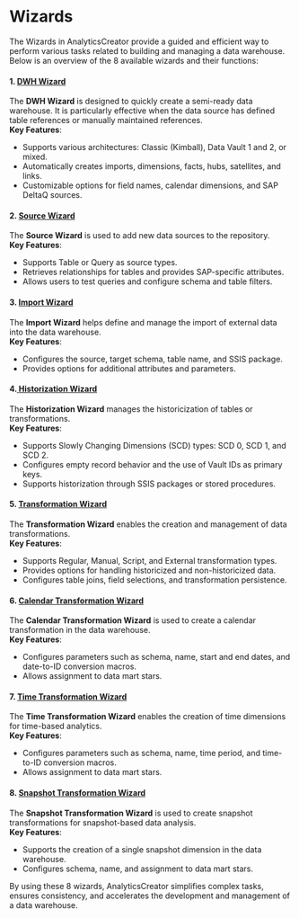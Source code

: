 # Wizards

The Wizards in AnalyticsCreator provide a guided and efficient way to perform various tasks related to building and managing a data warehouse. Below is an overview of the 8 available wizards and their functions:

#### **1.** [**DWH Wizard**](dwh-wizard.md)

The **DWH Wizard** is designed to quickly create a semi-ready data warehouse. It is particularly effective when the data source has defined table references or manually maintained references.\
**Key Features**:

* Supports various architectures: Classic (Kimball), Data Vault 1 and 2, or mixed.
* Automatically creates imports, dimensions, facts, hubs, satellites, and links.
* Customizable options for field names, calendar dimensions, and SAP DeltaQ sources.

#### **2.** [**Source Wizard**](source-wizard.md)

The **Source Wizard** is used to add new data sources to the repository.\
**Key Features**:

* Supports Table or Query as source types.
* Retrieves relationships for tables and provides SAP-specific attributes.
* Allows users to test queries and configure schema and table filters.

#### **3.** [**Import Wizard**](import-wizard.md)

The **Import Wizard** helps define and manage the import of external data into the data warehouse.\
**Key Features**:

* Configures the source, target schema, table name, and SSIS package.
* Provides options for additional attributes and parameters.

#### **4.**[ **Historization Wizard**](historization-wizard.md)

The **Historization Wizard** manages the historicization of tables or transformations.\
**Key Features**:

* Supports Slowly Changing Dimensions (SCD) types: SCD 0, SCD 1, and SCD 2.
* Configures empty record behavior and the use of Vault IDs as primary keys.
* Supports historization through SSIS packages or stored procedures.

#### **5.** [**Transformation Wizard**](transformation-wizard.md)

The **Transformation Wizard** enables the creation and management of data transformations.\
**Key Features**:

* Supports Regular, Manual, Script, and External transformation types.
* Provides options for handling historicized and non-historicized data.
* Configures table joins, field selections, and transformation persistence.

#### **6.** [**Calendar Transformation Wizard**](calendar-transformation-wizard.md)

The **Calendar Transformation Wizard** is used to create a calendar transformation in the data warehouse.\
**Key Features**:

* Configures parameters such as schema, name, start and end dates, and date-to-ID conversion macros.
* Allows assignment to data mart stars.

#### **7.** [**Time Transformation Wizard**](time-transformation-wizard.md)

The **Time Transformation Wizard** enables the creation of time dimensions for time-based analytics.\
**Key Features**:

* Configures parameters such as schema, name, time period, and time-to-ID conversion macros.
* Allows assignment to data mart stars.

#### **8.** [**Snapshot Transformation Wizard**](snapshot-transformation-wizard.md)

The **Snapshot Transformation Wizard** is used to create snapshot transformations for snapshot-based data analysis.\
**Key Features**:

* Supports the creation of a single snapshot dimension in the data warehouse.
* Configures schema, name, and assignment to data mart stars.

By using these 8 wizards, AnalyticsCreator simplifies complex tasks, ensures consistency, and accelerates the development and management of a data warehouse.
